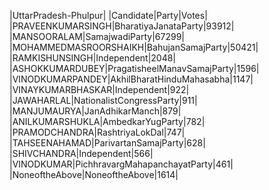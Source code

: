  
|UttarPradesh-Phulpur|
|Candidate|Party|Votes|
|PRAVEENKUMARSINGH|BharatiyaJanataParty|93912|
|MANSOORALAM|SamajwadiParty|67299|
|MOHAMMEDMASROORSHAIKH|BahujanSamajParty|50421|
|RAMKISHUNSINGH|Independent|2048|
|ASHOKKUMARDUBEY|PragatisheelManavSamajParty|1596|
|VINODKUMARPANDEY|AkhilBharatHinduMahasabha|1147|
|VINAYKUMARBHASKAR|Independent|922|
|JAWAHARLAL|NationalistCongressParty|911|
|MANJUMAURYA|JanAdhikarManch|879|
|ANILKUMARSHUKLA|AmbedkarYugParty|782|
|PRAMODCHANDRA|RashtriyaLokDal|747|
|TAHSEENAHAMAD|ParivartanSamajParty|628|
|SHIVCHANDRA|Independent|566|
|VINODKUMAR|PichhravargMahapanchayatParty|461|
|NoneoftheAbove|NoneoftheAbove|1614|
